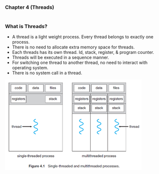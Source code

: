 ### Chapter 4 (Threads)

### **<br/>What is Threads?**
  - A thread is a light weight process. Every thread belongs to exactly one process.
  - There is no need to allocate extra memory space for threads.
  - Each threads has its own thread. Id, stack, register, & program counter.
  - Threads will be executed in a sequence manner.
  - For switching one thread to another thread, no need to interact with operating system.
  - There is no system call in a thread.<br/>
 <img src ="./Capture1.PNG" width = "450" title = "Elements of Computer System Structure"/>
